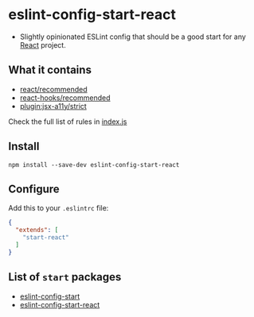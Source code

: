 # eslint-config-start-react

- Slightly opinionated ESLint config that should be a good start for any [React](https://reactjs.org/) project.

## What it contains

- [react/recommended](https://eslint.org/docs/latest/user-guide/configuring/configuration-files#using-eslintrecommended)
- [react-hooks/recommended](https://github.com/sindresorhus/eslint-plugin-unicorn)
- [plugin:jsx-a11y/strict](https://github.com/sindresorhus/eslint-plugin-unicorn)

Check the full list of rules in [index.js](./index.js)

## Install

```shell
npm install --save-dev eslint-config-start-react
```

## Configure

Add this to your `.eslintrc` file:

```json
{
  "extends": [
    "start-react"
  ]
}
```

## List of `start` packages

- [eslint-config-start](https://github.com/Hurtak/eslint-config-start)
- [eslint-config-start-react](https://github.com/Hurtak/eslint-config-start-react)

